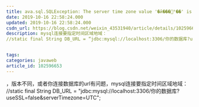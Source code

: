 ```yaml
---
title: ava.sql.SQLException: The server time zone value '�й���׼ʱ��' is unrecognized or represents more than
date: 2019-10-16 22:58:24.000
updated: 2019-10-16 22:58:24.000
csdn_url: https://blog.csdn.net/weixin_43531940/article/details/102596653
description: mysql连接要指定时间区域地域：
//static final String DB_URL = “jdbc:mysql://localhost:3306/你的数据库?useSSL=false&amp;serverTimezone=UTC”;


tags: 
categories: javaweb
article_id: 102596653
---
```

﻿，版本不同，或者你连接数据库的url有问题，mysql连接要指定时间区域地域：
//static final String DB_URL = "jdbc:mysql://localhost:3306/你的数据库?useSSL=false&serverTimezone=UTC";
